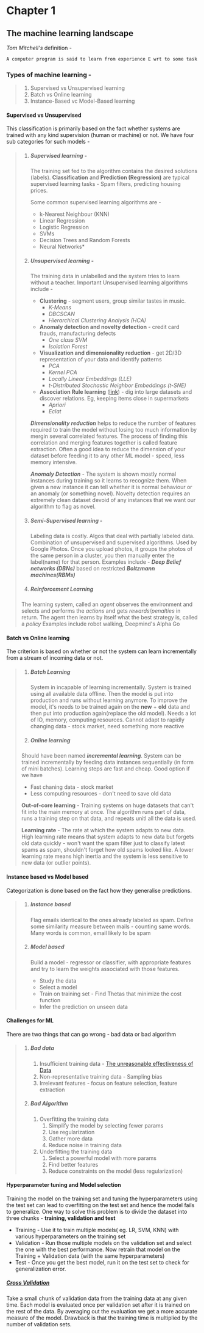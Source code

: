 # Chapter 1

## The machine learning landscape

*Tom Mitchell's* definition - 

```latex
A computer program is said to learn from experience E wrt to some task T and some performance measure P, if its performance on T, as measured by P, improves with experience E. 
```

### Types of machine learning - 

>1. Supervised vs Unsupervised learning
>2. Batch vs Online learning
>3. Instance-Based vc Model-Based learning

#### Supervised vs Unsupervised

This classification is primarily based on the fact whether systems are trained with any kind supervision (human or machine) or not. We have four sub categories for such models - 

> 1. ##### Supervised learning - 
>    The training set fed to the algorithm contains the desired solutions (labels). **Classification** and **Prediction (Regression)** are typical supervised learning tasks - Spam filters, predicting housing prices.
>
>    Some common supervised learning algorithms are - 
>
>    * k-Nearest Neighbour (KNN)
>    * Linear Regression
>    * Logistic Regression
>    * SVMs
>    * Decision Trees and Random Forests
>    * Neural Networks*
>
>    
>    
> 2. ##### Unsupervised learning - 
>    The training data in unlabelled and the system tries to learn without a teacher. Important Unsupervised learning algorithms include - 
>
>    * **Clustering** - segment users, group similar tastes in music. 
>      * *K-Means*
>      * *DBCSCAN*
>      * *Hierarchical Clustering Analysis (HCA)*
>    * **Anomaly detection and novelty detection** - credit card frauds, manufacturing defects
>      * *One class SVM*
>      * *Isolation Forest*
>    * **Visualization and dimensionality reduction** - get 2D/3D representation of your data and identify patterns
>      * *PCA*
>      * *Kernel PCA*
>      * *Locally Linear Embeddings (LLE)*
>      * *t-Distributed Stochastic Neighbor Embeddings (t-SNE)*
>    * **Association Rule learning** ([link](https://medium.com/machine-learning-researcher/association-rule-apriori-and-eclat-algorithm-4e963fa972a4)) - dig into large datasets and discover relations. Eg, keeping items close in supermarkets
>      * *Apriori*
>      * *Eclat*
>    
>    ***Dimensionality reduction*** helps to reduce the number of features required to train the model without losing too much information by mergin several correlated features. The process of finding this correlation and merging features together is called feature extraction. Often a good idea to reduce the dimension of your dataset before feeding it to any other ML model - speed, less memory intensive.
>    
>    ***Anomaly Detection*** - The system is shown mostly normal instances during training so it learns to recognize them. When given a new instance it can tell whether it is normal behaviour or an anomaly (or something novel). Novelty detection requires an extremely clean dataset devoid of any instances that we want our algorithm to flag as novel. 
>    
> 3. ##### Semi-Supervised learning -
>
>    Labeling data is costly. Algos that deal with partially labeled data. Combination of unsupervised and supervised algorithms. Used by Google Photos. Once you upload photos, it groups the photos of the same person in a cluster, you then manually enter the label(name) for that person. Examples include - ***Deep Belief networks (DBNs)*** based on restricted ***Boltzmann machines(RBMs)***
>    
>4. ##### Reinforcement Learning
> 
>   The learning system, called an *agent* observes the environment and selects and performs the *actions* and gets *rewards*/*penalties* in return. The agent then learns by itself what the best strategy is, called a *policy*
>    Examples include robot walking, Deepmind's Alpha Go
> 

#### Batch vs Online learning

The criterion is based on whether or not the system can learn incrementally from a stream of incoming data or not.

> 1. ##### Batch Learning
>
>    System in incapable of learning incrementally. System is trained using all available data offline. Then the model is put into production and runs without learning anymore. To improve the model, it's needs to be trained again on the **new** + **old** data and then put into production again(replace the old model). Needs a lot of IO, memory, computing resources. Cannot adapt to rapidly changing data - stock market, need something more reactive
>    
>2. ##### Online learning
> 
>   Should have been named ***incremental learning***. System can be trained incrementally by feeding data instances sequentially (in form of mini batches). Learning steps are fast and cheap. Good option if we have 
> 
>   * Fast chaning data - stock market
>    * Less computing resources - don't need to save old data
> 
>   **Out-of-core learning** - Training systems on huge datasets that can't fit into the main memory at once. The algorithm runs part of data, runs a training step on that data, and repeats unitl all the data is used.
> 
>   **Learning rate** - The rate at which the system adapts to new data. High learning rate means that system adapts to new data but forgets old data quickly - won't want the spam filter just to classify latest spams as spam, shouldn't forget how old spams looked like. A lower learning rate means high inertia and the system is less sensitive to new data (or outlier points).

#### Instance based vs Model based

Categorization is done based on the fact how they generalise predictions. 

> 1. ##### Instance based
>
>    Flag emails identical to the ones already labeled as spam. Define some similarity measure between mails - counting same words. Many words is common, email likely to be spam
>
> 2. ##### Model based
>
>    Build a model - regressor or classifier, with appropriate features and try to learn the weights associated with those features. 
>
>    * Study the data
>    * Select a model
>    * Train on training set - Find Thetas that minimize the cost function
>    * Infer the prediction on unseen data

#### Challenges for ML

There are two things that can go wrong - bad data or bad algorithm

> 1. ##### Bad data
>
>    1. Insufficient training data - [The unreasonable effectiveness of Data](https://static.googleusercontent.com/media/research.google.com/en//pubs/archive/35179.pdf)
>    2. Non-representative training data - Sampling bias
>    3. Irrelevant features - focus on feature selection, feature extraction
>       
>
> 2. ##### Bad Algorithm
>
>    1. Overfitting the training data
>       1. Simplify the model by selecting fewer params
>       2. Use regularization
>       3. Gather more data
>       4. Reduce noise in training data
>    2. Underfitting the training data
>       1. Select a powerful model with more params
>       2. Find better features
>       3. Reduce constraints on the model (less regularization)

#### Hyperparameter tuning and Model selection

Training the model on the training set and tuning the hyperparameters using the test set can lead to overfitting on the test set and hence the model fails to generalize. 
One way to solve this problem is to divide the dataset into three chunks - **training, validation and test**

* Training - Use it to train multiple models( eg. LR, SVM, KNN) with various hyperparameters on the training set
* Validation - Run those multiple models on the validation set and select the one with the best performance. Now retrain that model on the Training + Validation data (with the same hyperparameters)
* Test - Once you get the best model, run it on the test set to check for generalization error. 

##### [Cross Validation](https://www.youtube.com/watch?v=fSytzGwwBVw)

Take a small chunk of validation data from the training data at any given time. Each model is evaluated once per validation set after it is trained on the rest of the data. By averaging out the evaluation we get a more accurate measure of the model. Drawback is that the training time is multiplied by the number of validation sets. 

